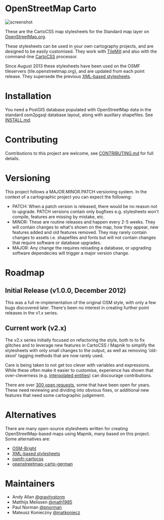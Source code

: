 # OpenStreetMap Carto

![screenshot](https://raw.github.com/gravitystorm/openstreetmap-carto/master/preview.png)

These are the CartoCSS map stylesheets for the Standard map layer on [OpenStreetMap.org](http://www.openstreetmap.org).

These stylesheets can be used in your own cartography projects, and are designed to be easily
customised. They work with [TileMill](http://www.mapbox.com/tilemill/) and also with the command-line [CartoCSS](https://github.com/mapbox/carto) processor.

Since August 2013 these stylesheets have been used on the OSMF tileservers (tile.openstreetmap.org), and
are updated from each point release. They supersede the previous [XML-based stylesheets](https://github.com/openstreetmap/mapnik-stylesheets).

# Installation

You need a PostGIS database populated with OpenStreetMap data in the standard
osm2pgsql database layout, along with auxillary shapefiles. See [INSTALL.md](INSTALL.md).

# Contributing

Contributions to this project are welcome, see [CONTRIBUTING.md](CONTRIBUTING.md)
for full details.

# Versioning

This project follows a MAJOR.MINOR.PATCH versioning system. In the context of a
cartographic project you can expect the following:

* PATCH: When a patch version is released, there would be no reason not to
  upgrade. PATCH versions contain only bugfixes e.g. stylesheets won't compile,
  features are missing by mistake, etc.
* MINOR: These are routine releases and happen every 2-5 weeks. They will
  contain changes to what's shown on the map, how they appear, new features
  added and old features removed. They may rarely contain changes to assets i.e.
  shapefiles and fonts but will not contain changes that require software or
  database upgrades.
* MAJOR: Any change the requires reloading a database, or upgrading software
  dependecies will trigger a major version change.

# Roadmap

## Initial Release (v1.0.0, December 2012)

This was a full re-implementation of the original OSM style, with only a few bugs discovered later. There's been
no interest in creating further point releases in the v1.x series.

## Current work (v2.x)

The v2.x series initially focused on refactoring the style, both to to fix
glitches and to leverage new features in CartoCSS / Mapnik to simplify the
stylesheets with only small changes to the output, as well as removing 'old-skool'
tagging methods that are now rarely used.

Care is being taken to not get too clever with variables and expressions. While
these often make it easier to customise, experience has shown that over-cleverness
(e.g. [interpolated entities][cleverness]) can discourage contributions.

There are over [300 open requests][issues], some that have been open for years.
These need reviewing and dividing into obvious fixes, or additional new features
that need some cartographic judgement.

[issues]: https://github.com/gravitystorm/openstreetmap-carto/issues
[cleverness]: https://github.com/openstreetmap/mapnik-stylesheets/blob/master/inc/settings.xml.inc.template#L16

# Alternatives

There are many open-source stylesheets written for creating OpenStreetMap-based
maps using Mapnik, many based on this project. Some alternatives are:

* [OSM-Bright](https://github.com/mapbox/osm-bright)
* [XML-based stylesheets](https://trac.openstreetmap.org/browser/subversion/applications/rendering/mapnik)
* [osmfr-cartocss](https://github.com/cquest/osmfr-cartocss)
* [openstreetmap-carto-german](https://github.com/woodpeck/openstreetmap-carto-german)

# Maintainers

* Andy Allan [@gravitystorm](https://github.com/gravitystorm/)
* Matthijs Melissen [@math1985](https://github.com/math1985/)
* Paul Norman [@pnorman](https://github.com/pnorman/)
* Mateusz Konieczny [@matkoniecz](https://github.com/matkoniecz/)
